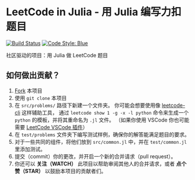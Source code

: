 # LeetCode in Julia - 用 Julia 编写力扣题目

[![Build Status](https://travis-ci.com/JuliaCN/LeetCode.jl.svg?branch=master)](https://travis-ci.com/JuliaCN/LeetCode.jl) [![Code Style: Blue](https://img.shields.io/badge/code%20style-blue-4495d1.svg)](https://github.com/invenia/BlueStyle)

社区驱动的项目：用 Julia 做 LeetCode 题目

## 如何做出贡献？

1. [Fork](https://guides.github.com/activities/forking/) 本项目
1. 使用 `git clone` 本项目
1. 在 `src/problems/` 路径下新建一个文件夹。
    你可能会想要使用像 [leetcode-cli](https://github.com/skygragon/leetcode-cli) 这样辅助工具，
    通过 `leetcode show 1 -g -x -l python` 命令来生成一个 `python` 的模板，并将其重命名为 `.jl` 文件。
    （如果你使用 VSCode 你也可能需要 [LeetCode VSCode 插件](https://marketplace.visualstudio.com/items?itemName=LeetCode.vscode-leetcode)）
1. 在 `test/problems` 文件夹下编写测试样例，确保你的解答能满足题目的要求。
1. 对于一些共同的组件，将他们放到 `src/common.jl` 中，并在 `test/common.jl` 里添加测试。
1. 提交（commit）你的更改，并开启一个新的合并请求（pull request）。
1. 你还可以 **关注（WATCH）** 此项目以帮助审阅其他人的合并请求，或者 **点个赞（STAR）** 以鼓励本项目的贡献者们。
